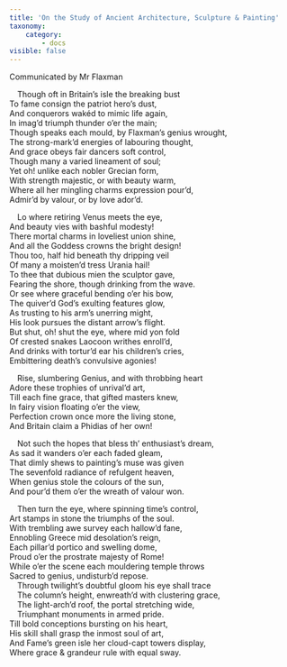 ```yaml
---
title: 'On the Study of Ancient Architecture, Sculpture & Painting'
taxonomy:
    category:
        - docs
visible: false
---
```


<div class="author">Communicated by Mr Flaxman</div>

&emsp;Though oft in Britain’s isle the breaking bust  
To fame consign the patriot hero’s dust,  
And conquerors wakéd to mimic life again,  
In imag’d triumph thunder o’er the main;  
Though speaks each mould, by Flaxman’s genius wrought,  
The strong-mark’d energies of labouring thought,  
And grace obeys fair dancers soft control,  
Though many a varied lineament of soul;  
Yet oh! unlike each nobler Grecian form,  
With strength majestic, or with beauty warm,  
Where all her mingling charms expression pour’d,  
Admir’d by valour, or by love ador’d. 

&emsp;Lo where retiring Venus meets the eye,  
And beauty vies with bashful modesty!  
There mortal charms in loveliest union shine,  
And all the Goddess crowns the bright design!  
Thou too, half hid beneath thy dripping veil  
Of many a moisten’d tress Urania hail!  
To thee that dubious mien the sculptor gave,  
Fearing the shore, though drinking from the wave.  
Or see where graceful bending o’er his bow,  
The quiver’d God’s exulting features glow,  
As trusting to his arm’s unerring might,  
His look pursues the distant arrow’s flight.  
But shut, oh! shut the eye, where mid yon fold  
Of crested snakes Laocoon writhes enroll’d,  
And drinks with tortur’d ear his children’s cries,  
Embittering death’s convulsive agonies! 

&emsp;Rise, slumbering Genius, and with throbbing heart  
Adore these trophies of unrival’d art,  
Till each fine grace, that gifted masters knew,  
In fairy vision floating o’er the view,  
Perfection crown once more the living stone,  
And Britain claim a Phidias of her own! 

&emsp;Not such the hopes that bless th’ enthusiast’s dream,  
As sad it wanders o’er each faded gleam,  
That dimly shews to painting’s muse was given  
The sevenfold radiance of refulgent heaven,  
When genius stole the colours of the sun,  
And pour’d them o’er the wreath of valour won.  

&emsp;Then turn the eye, where spinning time’s control,   
Art stamps in stone the triumphs of the soul.  
With trembling awe survey each hallow’d fane,  
Ennobling Greece mid desolation’s reign,  
Each pillar’d portico and swelling dome,  
Proud o’er the prostrate majesty of Rome!  
While o’er the scene each mouldering temple throws  
Sacred to genius, undisturb’d repose.  
&emsp;Through twilight’s doubtful gloom his eye shall trace  
&emsp;The column’s height, enwreath’d with clustering grace,  
&emsp;The light-arch’d roof, the portal stretching wide,  
&emsp;Triumphant monuments in armed pride.  
Till bold conceptions bursting on his heart,  
His skill shall grasp the inmost soul of art,  
And Fame’s green isle her cloud-capt towers display,  
Where grace &amp; grandeur rule with equal sway. 